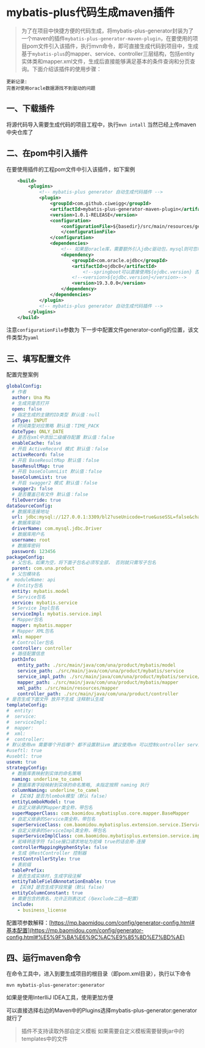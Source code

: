 # mybatis-plus代码生成maven插件
> 为了在项目中快捷方便的代码生成，将mybatis-plus-generator封装为了一个maven的插件`mybatis-plus-generator-maven-plugin`，在要使用的项目pom文件引入该插件，执行mvn命令，即可直接生成代码到项目中，生成基于`mybatis-plus`的mapper、service、controller三层结构，包括entity实体类和mapper.xml文件，生成后直接能够满足基本的条件查询和分页查询。下面介绍该插件的使用步骤：
``` 
更新记录:
完善对使用oracle数据源找不到驱动的问题
```
## 一、下载插件
 将源代码导入需要生成代码的项目工程中，执行`mvn intall` 当然已经上传maven中央仓库了

## 二、在pom中引入插件
在要使用插件的工程pom文件中引入该插件，如下案例
```xml
    <build>
        <plugins>
            <!-- mybatis-plus generator 自动生成代码插件 -->
            <plugin>
                <groupId>com.github.ciweigg</groupId>
                <artifactId>mybatis-plus-generator-maven-plugin</artifactId>
                <version>1.0.1-RELEASE</version>
                <configuration>
                    <configurationFile>${basedir}/src/main/resources/generator/mp-code-generator-config.yaml
                    </configurationFile>
                </configuration>
                <dependencies>
                    <!-- 如果是oracle库，需要额外引入jdbc驱动包，mysql则可忽略 -->
                    <dependency>
                        <groupId>com.oracle.ojdbc</groupId>
                        <artifactId>ojdbc8</artifactId>
                            <!--springboot可以直接使用${ojdbc.version} 否则需要指定版本-->
                        <!--<version>${ojdbc.version}</version>-->
                        <version>19.3.0.0</version>
                    </dependency>
                </dependencies>
            </plugin>
            <!-- mybatis-plus generator 自动生成代码插件 -->
        </plugins>
    </build>
```
注意`configurationFile`参数为 下一步中配置文件generator-config的位置，该文件类型为`yaml`
## 三、填写配置文件
配置完整案例
```yaml
globalConfig:
  # 作者
  author: Una Ma
  # 生成完是否打开
  open: false
  # 指定生成的主键的ID类型 默认值：null
  idType: INPUT
  # 时间类型对应策略 默认值：TIME_PACK
  dateType: ONLY_DATE
  # 是否在xml中添加二级缓存配置 默认值：false
  enableCache: false
  # 开启 ActiveRecord 模式 默认值：false
  activeRecord: false
  # 开启 BaseResultMap 默认值：false
  baseResultMap: true
  # 开启 baseColumnList 默认值：false
  baseColumnList: true
  # 开启 swagger2 模式 默认值：false
  swagger2: false
  # 是否覆盖已有文件 默认值：false
  fileOverride: true
dataSourceConfig:
  # 数据库连接地址
  url: jdbc:mysql://127.0.0.1:3309/bl2?useUnicode=true&useSSL=false&characterEncoding=utf8
  # 数据库驱动
  driverName: com.mysql.jdbc.Driver
  # 数据库用户名
  username: root
  # 数据库密码
  password: 123456
packageConfig:
  # 父包名。如果为空，将下面子包名必须写全部， 否则就只需写子包名
  parent: com.una.product
  # 父包模块名
#  moduleName: api
  # Entity包名
  entity: mybatis.model
  # Service包名
  service: mybatis.service
  # Service Impl包名
  serviceImpl: mybatis.service.impl
  # Mapper包名
  mapper: mybatis.mapper
  # Mapper XML包名
  xml: mapper
  # Controller包名
  controller: controller
  # 路径配置信息
  pathInfo:
    entity_path: ./src/main/java/com/una/product/mybatis/model
    service_path: ./src/main/java/com/una/product/mybatis/service
    service_impl_path: ./src/main/java/com/una/product/mybatis/service/impl
    mapper_path: ./src/main/java/com/una/product/mybatis/mapper
    xml_path: ./src/main/resources/mapper
    controller_path: ./src/main/java/com/una/product/controller
# 是否生成下面文件 放开不生成 注释默认生成
templateConfig:
#  entity:
#  service:
#  serviceImpl:
#  mapper:
#  xml:
#  controller:
# 默认使用vm 需要哪个开启哪个 都不设置默认vm 建议使用vm 可以控制controller service model等是否生成
#useftl: true
#usebtl: true
usevm: true
strategyConfig:
  # 数据库表映射到实体的命名策略
  naming: underline_to_camel
  # 数据库表字段映射到实体的命名策略, 未指定按照 naming 执行
  columnNaming: underline_to_camel
  # 【实体】是否为lombok模型（默认 false）
  entityLombokModel: true
  # 自定义继承的Mapper类全称，带包名
  superMapperClass: com.baomidou.mybatisplus.core.mapper.BaseMapper
  # 自定义继承的Service类全称，带包名
  superServiceClass: com.baomidou.mybatisplus.extension.service.IService
  # 自定义继承的ServiceImpl类全称，带包名
  superServiceImplClass: com.baomidou.mybatisplus.extension.service.impl.ServiceImpl
  # 驼峰转连字符 false接口请求地址为驼峰 true的话会用-连接
  controllerMappingHyphenStyle: false
  # 生成 @RestController 控制器
  restControllerStyle: true
  # 表前缀
  tablePrefix:
  # 是否生成实体时，生成字段注解
  entityTableFieldAnnotationEnable: true
  # 【实体】是否生成字段常量（默认 false)
  entityColumnConstant: true
  # 需要包含的表名，允许正则表达式（与exclude二选一配置)
  include:
    - business_license
```
配置项参数解释：[https://mp.baomidou.com/config/generator-config.html#基本配置](https://mp.baomidou.com/config/generator-config.html#%E5%9F%BA%E6%9C%AC%E9%85%8D%E7%BD%AE)
## 四、运行maven命令
在命令工具中，进入到要生成项目的根目录（即pom.xml目录），执行以下命令
```shell
mvn mybatis-plus-generator:generator
```
如果是使用InterlliJ IDEA工具，使用更加方便

可以直接选择右边的Maven中的Plugins选择mybatis-plus-generator:generator就行了

> 插件不支持读取外部自定义模板 如果需要自定义模板需要替换jar中的templates中的文件
